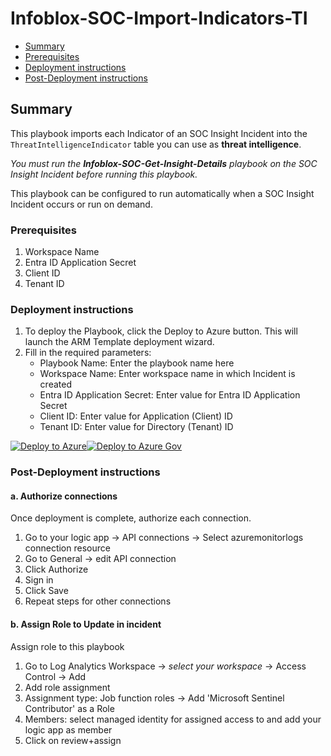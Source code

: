 # Infoblox-SOC-Import-Indicators-TI

* [Summary](#Summary)
* [Prerequisites](#Prerequisites)
* [Deployment instructions](#Deployment-instructions)
* [Post-Deployment instructions](#Post-Deployment-instructions)

## Summary<a name="Summary"></a>

This playbook imports each Indicator of an SOC Insight Incident into the ```ThreatIntelligenceIndicator``` table you can use as **threat intelligence**. 

*You must run the **Infoblox-SOC-Get-Insight-Details** playbook on the SOC Insight Incident before running this playbook.*

This playbook can be configured to run automatically when a SOC Insight Incident occurs or run on demand.

### Prerequisites<a name="Prerequisites"></a>

1. Workspace Name
2. Entra ID Application Secret
3. Client ID
4. Tenant ID

### Deployment instructions<a name="Deployment-instructions"></a>

1. To deploy the Playbook, click the Deploy to Azure button. This will launch the ARM Template deployment wizard.
2. Fill in the required parameters:
    * Playbook Name: Enter the playbook name here
    * Workspace Name: Enter workspace name in which Incident is created
    * Entra ID Application Secret: Enter value for Entra ID Application Secret
    * Client ID: Enter value for Application (Client) ID
    * Tenant ID: Enter value for Directory (Tenant) ID

[![Deploy to Azure](https://aka.ms/deploytoazurebutton)](https://portal.azure.com/#create/Microsoft.Template/uri/https%3A%2F%2Fraw.githubusercontent.com%2FAzure%2FAzure-Sentinel%2Fmaster%2FSolutions%2FInfoblox%2FPlaybooks%2FInfoblox%20SOC%20Import%20Indicators%20TI%2Fazuredeploy.json)[![Deploy to Azure Gov](https://aka.ms/deploytoazuregovbutton)](https://portal.azure.com/#create/Microsoft.Template/uri/https%3A%2F%2Fraw.githubusercontent.com%2FAzure%2FAzure-Sentinel%2Fmaster%2FSolutions%2FInfoblox%2FPlaybooks%2FInfoblox%20SOC%20Import%20Indicators%20TI%2Fazuredeploy.json)

### Post-Deployment instructions<a name="Post-Deployment-instructions"></a>

#### a. Authorize connections

Once deployment is complete, authorize each connection.

1. Go to your logic app -> API connections -> Select azuremonitorlogs connection resource
2. Go to General -> edit API connection
3. Click Authorize
4. Sign in
5. Click Save
6. Repeat steps for other connections

#### b. Assign Role to Update in incident

Assign role to this playbook

1. Go to Log Analytics Workspace → *select your workspace* → Access Control → Add
2. Add role assignment
3. Assignment type: Job function roles -> Add 'Microsoft Sentinel Contributor' as a Role
4. Members: select managed identity for assigned access to and add your logic app as member
5. Click on review+assign
